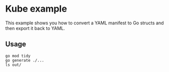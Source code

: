 # Kube example


This example shows you how to convert a YAML manifest to Go structs and then export it back to YAML.

## Usage

```shell
go mod tidy
go generate ./...
ls out/
```